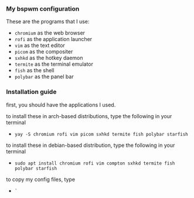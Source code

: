### My bspwm configuration

These are the programs that I use:

- ```chromium``` as the web browser
- ```rofi``` as the application launcher
- ```vim``` as the text editor
- ```picom``` as the compositer
- ```sxhkd``` as the hotkey daemon
- ```termite``` as the terminal emulator
- ```fish``` as the shell
- ```polybar``` as the panel bar

### Installation guide

first, you should have the applications I used.

to install these in arch-based distributions, type the following in your terminal
-    `yay -S chromium rofi vim picom sxhkd termite fish polybar starfish`

to install these in debian-based distribution, type the following in your terminal
-    `sudo apt install chromium rofi vim compton sxhkd termite fish polybar starfish`

to copy my config files, type
-     `


